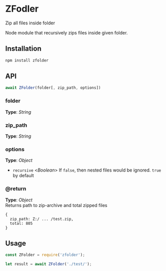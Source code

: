 # ZFodler
Zip all files inside folder


Node module that recursively zips files inside given folder.


## Installation
```bash
npm install zfolder
```



## API

```javascript
await ZFolder(folder[, zip_path, options])
```


### folder   
**Type**: _String_   


### zip_path
**Type**: _String_   


### options   
**Type**: _Object_   
- `recursive` <_Boolean_>  If `false`, then nested files would be ignored. `true` by default



### @return   
**Type**: _Object_   
Returns path to zip-archive and total zipped files
```
{
  zip_path: Z:/ ... /test.zip,
  total: 805
}
```



## Usage
```javascript
const ZFolder = require('zfolder');

let result = await ZFolder('./test/');
```



